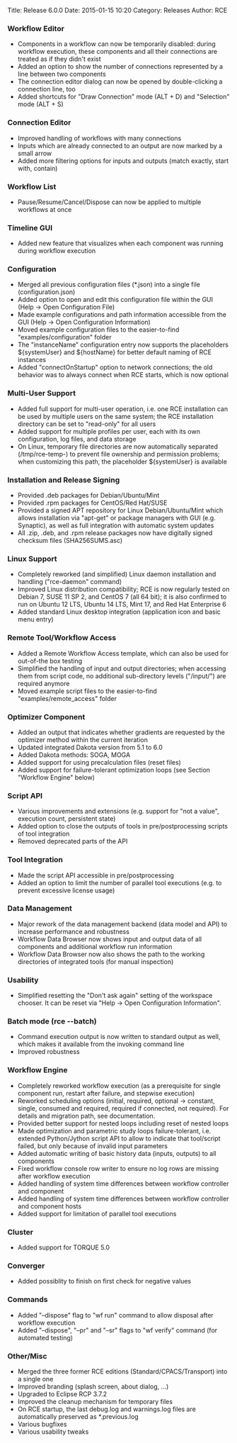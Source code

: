 Title: Release 6.0.0 
Date: 2015-01-15 10:20
Category: Releases
Author: RCE

### Workflow Editor

* Components in a workflow can now be temporarily disabled: during workflow execution, these components and all their connections are treated as if they didn't exist
* Added an option to show the number of connections represented by a line between two components
* The connection editor dialog can now be opened by double-clicking a connection line, too
* Added shortcuts for "Draw Connection" mode (ALT + D) and "Selection" mode (ALT + S) 

### Connection Editor 

* Improved handling of workflows with many connections
* Inputs which are already connected to an output are now marked by a small arrow
* Added more filtering options for inputs and outputs (match exactly, start with, contain) 

### Workflow List 

* Pause/Resume/Cancel/Dispose can now be applied to multiple workflows at once 

### Timeline GUI 

* Added new feature that visualizes when each component was running during workflow execution 

### Configuration

* Merged all previous configuration files (*.json) into a single file (configuration.json)
* Added option to open and edit this configuration file within the GUI (Help -> Open Configuration File)
* Made example configurations and path information accessible from the GUI (Help -> Open Configuration Information)
* Moved example configuration files to the easier-to-find "examples/configuration" folder
* The "instanceName" configuration entry now supports the placeholders ${systemUser} and ${hostName} for better default naming of RCE instances
* Added "connectOnStartup" option to network connections; the old behavior was to always connect when RCE starts, which is now optional 

### Multi-User Support  

* Added full support for multi-user operation, i.e. one RCE installation can be used by multiple users on the same system; the RCE installation directory can be set to "read-only" for all users
* Added support for multiple profiles per user, each with its own configuration, log files, and data storage
* On Linux, temporary file directories are now automatically separated (/tmp/rce-temp-<user id>) to prevent file ownership and permission problems; when customizing this path, the placeholder ${systemUser} is available 

### Installation and Release Signing 

* Provided .deb packages for Debian/Ubuntu/Mint
* Provided .rpm packages for CentOS/Red Hat/SUSE
* Provided a signed APT repository for Linux Debian/Ubuntu/Mint which allows installation via "apt-get" or package managers with GUI (e.g. Synaptic), as well as full integration with automatic system updates
* All .zip, .deb, and .rpm release packages now have digitally signed checksum files (SHA256SUMS.asc) 

### Linux Support 

* Completely reworked (and simplified) Linux daemon installation and handling ("rce-daemon" command)
* Improved Linux distribution compatibility; RCE is now regularly tested on Debian 7, SUSE 11 SP 2, and CentOS 7 (all 64 bit); it is also confirmed to run on Ubuntu 12 LTS, Ubuntu 14 LTS, Mint 17, and Red Hat Enterprise 6
* Added standard Linux desktop integration (application icon and basic menu entry) 

### Remote Tool/Workflow Access 

* Added a Remote Workflow Access template, which can also be used for out-of-the box testing
* Simplified the handling of input and output directories; when accessing them from script code, no additional sub-directory levels ("/input/") are required anymore
* Moved example script files to the easier-to-find "examples/remote_access" folder 

### Optimizer Component 

* Added an output that indicates whether gradients are requested by the optimizer method within the current iteration
* Updated integrated Dakota version from 5.1 to 6.0
* Added Dakota methods: SOGA, MOGA
* Added support for using precalculation files (reset files)
* Added support for failure-tolerant optimization loops (see Section "Workflow Engine" below) 

### Script API 

* Various improvements and extensions (e.g. support for "not a value", execution count, persistent state)
* Added option to close the outputs of tools in pre/postprocessing scripts of tool integration
* Removed deprecated parts of the API 

### Tool Integration 

* Made the script API accessible in pre/postprocessing
* Added an option to limit the number of parallel tool executions (e.g. to prevent excessive license usage) 

### Data Management 

* Major rework of the data management backend (data model and API) to increase performance and robustness
* Workflow Data Browser now shows input and output data of all components and additional workflow run information
* Workflow Data Browser now also shows the path to the working directories of integrated tools (for manual inspection) 

### Usability 

* Simplified resetting the "Don't ask again" setting of the workspace chooser. It can be reset via "Help -> Open Configuration Information". 

### Batch mode (rce --batch) 

* Command execution output is now written to standard output as well, which makes it available from the invoking command line
* Improved robustness 

### Workflow Engine 

* Completely reworked workflow execution (as a prerequisite for single component run, restart after failure, and stepwise execution)
* Reworked scheduling options (initial, required, optional -> constant, single, consumed and required, required if connected, not required). For details and migration path, see documentation.
* Provided better support for nested loops including reset of nested loops
* Made optimization and parametric study loops failure-tolerant, i.e. extended Python/Jython script API to allow to indicate that tool/script failed, but only because of invalid input parameters
* Added automatic writing of basic history data (inputs, outputs) to all components
* Fixed workflow console row writer to ensure no log rows are missing after workflow execution
* Added handling of system time differences between workflow controller and component
* Added handling of system time differences between workflow controller and component hosts
* Added support for limitation of parallel tool executions 

### Cluster

* Added support for TORQUE 5.0 

### Converger

* Added possiblity to finish on first check for negative values 

### Commands

* Added "–dispose" flag to "wf run" command to allow disposal after workflow execution
* Added "–dispose", "–pr" and "–sr" flags to "wf verify" command (for automated testing) 

### Other/Misc 

* Merged the three former RCE editions (Standard/CPACS/Transport) into a single one
* Improved branding (splash screen, about dialog, ...)
* Upgraded to Eclipse RCP 3.7.2
* Improved the cleanup mechanism for temporary files
* On RCE startup, the last debug.log and warnings.log files are automatically preserved as *.previous.log
* Various bugfixes
* Various usability tweaks 

